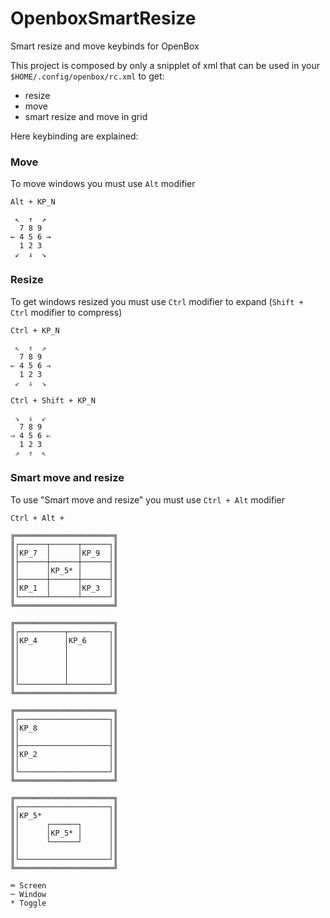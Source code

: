 OpenboxSmartResize
==================

Smart resize and move keybinds for OpenBox

This project is composed by only a snipplet of xml that can be used in your ``$HOME/.config/openbox/rc.xml`` to get:

  * resize
  * move
  * smart resize and move in grid
  
Here keybinding are explained:

### Move ######

To move windows you must use ``Alt`` modifier
```
Alt + KP_N

 ↖  ↑  ↗
  7 8 9 
← 4 5 6 → 
  1 2 3
 ↙  ↓  ↘  

```

### Resize ######

To get windows resized you must use ``Ctrl`` modifier to expand (``Shift + Ctrl`` modifier to compress)
```
Ctrl + KP_N

 ⇖  ⇑  ⇗
  7 8 9 
⇐ 4 5 6 ⇒
  1 2 3
 ⇙  ⇓  ⇘
 
Ctrl + Shift + KP_N

 ⇘  ⇓  ⇙
  7 8 9 
⇒ 4 5 6 ⇐
  1 2 3
 ⇗  ⇑  ⇖

```

### Smart move and resize ######

To use "Smart move and resize" you must use ``Ctrl + Alt`` modifier

```
Ctrl + Alt +

╔══════════════════════╗
║┌──────┬──────┬──────┐║
║│KP_7  │      │KP_9  │║
║├──────┼──────┼──────┤║
║│      │KP_5* │      │║
║├──────┼──────┼──────┤║
║│KP_1  │      │KP_3  │║
║└──────┴──────┴──────┘║
╚══════════════════════╝

╔══════════════════════╗
║┌──────────┬─────────┐║
║│KP_4      │KP_6     │║
║│          │         │║
║│          │         │║
║│          │         │║
║│          │         │║
║└──────────┴─────────┘║
╚══════════════════════╝

╔══════════════════════╗
║┌────────────────────┐║
║│KP_8                │║
║│                    │║
║├────────────────────┤║
║│KP_2                │║
║│                    │║
║└────────────────────┘║
╚══════════════════════╝

╔══════════════════════╗
║┌────────────────────┐║
║│KP_5*               │║
║│      ┌──────┐      │║
║│      │KP_5* │      │║
║│      └──────┘      │║
║│                    │║
║└────────────────────┘║
╚══════════════════════╝

═ Screen 
─ Window
* Toggle
```
